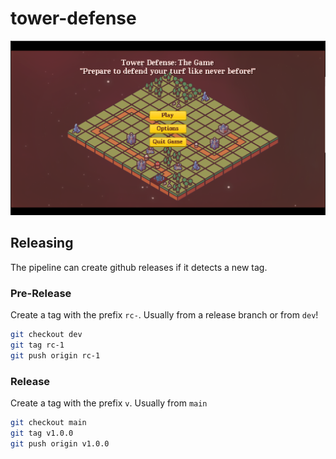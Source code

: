 # tower-defense

![Alt text](<CleanShot 2023-06-18 at 20.37.46.png>)


## Releasing

The pipeline can create github releases if it detects a new tag.

### Pre-Release

Create a tag with the prefix `rc-`.
Usually from a release branch or from `dev`!

```bash
git checkout dev
git tag rc-1
git push origin rc-1
```
### Release

Create a tag with the prefix `v`.
Usually from `main`

```bash
git checkout main
git tag v1.0.0
git push origin v1.0.0
```
